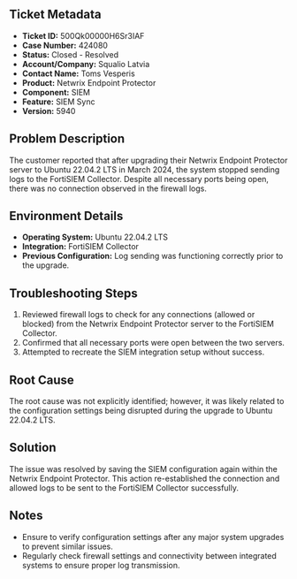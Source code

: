 ## Ticket Metadata
- **Ticket ID:** 500Qk00000H6Sr3IAF
- **Case Number:** 424080
- **Status:** Closed - Resolved
- **Account/Company:** Squalio Latvia
- **Contact Name:** Toms Vesperis
- **Product:** Netwrix Endpoint Protector
- **Component:** SIEM
- **Feature:** SIEM Sync
- **Version:** 5940

## Problem Description
The customer reported that after upgrading their Netwrix Endpoint Protector server to Ubuntu 22.04.2 LTS in March 2024, the system stopped sending logs to the FortiSIEM Collector. Despite all necessary ports being open, there was no connection observed in the firewall logs.

## Environment Details
- **Operating System:** Ubuntu 22.04.2 LTS
- **Integration:** FortiSIEM Collector
- **Previous Configuration:** Log sending was functioning correctly prior to the upgrade.

## Troubleshooting Steps
1. Reviewed firewall logs to check for any connections (allowed or blocked) from the Netwrix Endpoint Protector server to the FortiSIEM Collector.
2. Confirmed that all necessary ports were open between the two servers.
3. Attempted to recreate the SIEM integration setup without success.

## Root Cause
The root cause was not explicitly identified; however, it was likely related to the configuration settings being disrupted during the upgrade to Ubuntu 22.04.2 LTS.

## Solution
The issue was resolved by saving the SIEM configuration again within the Netwrix Endpoint Protector. This action re-established the connection and allowed logs to be sent to the FortiSIEM Collector successfully.

## Notes
- Ensure to verify configuration settings after any major system upgrades to prevent similar issues.
- Regularly check firewall settings and connectivity between integrated systems to ensure proper log transmission.